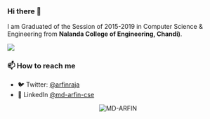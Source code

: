 ### Hi there 👋

<!--
**MD-ARFIN/MD-ARFIN** is a ✨ _special_ ✨ repository because its `README.md` (this file) appears on your GitHub profile.
Here are some ideas to get you started:
- 🔭 I’m currently working on ...
- 🌱 I’m currently learning ...
- 👯 I’m looking to collaborate on ...
- 🤔 I’m looking for help with ...
- 💬 Ask me about ...
- 📫 How to reach me: ...
- 😄 Pronouns: ...
- ⚡ Fun fact: ...
-->

<!-- I work as an **Software Engineer** at **Google**.  -->
I am Graduated of the Session of 2015-2019 in Computer Science & Engineering from **Nalanda College of Engineering, Chandi)**.

![](https://komarev.com/ghpvc/?username=MD-ARFIN&color=blue)

### 📫 How to reach me
- 🐦 Twitter: [@arfinraja](https://twitter.com/arfinraja)
- 👥 LinkedIn [@md-arfin-cse](https://www.linkedin.com/in/md-arfin-cse/)
<!-- - 💻 Website: []() -->

<p align="center"> <img src="https://github-readme-stats.vercel.app/api?username=MD-ARFIN&show_icons=true&count_private=true&theme=tokyonight" alt="MD-ARFIN" />
